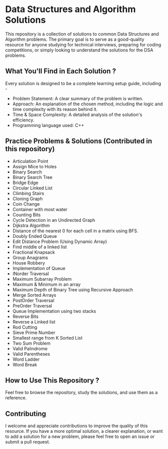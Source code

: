 # Data Structures and Algorithm Solutions

This repository is a collection of solutions to common Data Structures and Algorithm problems. The primary goal is to serve as a good-quality resource for anyone studying for technical interviews, preparing for coding competitions, or simply looking to understand the solutions for the DSA problems.

## What You'll Find in Each Solution ?
Every solution is designed to be a complete learning setup guide, including -

- Problem Statement: A clear summary of the problem is written.
- Approach: An explanation of the chosen method, including the logic and time complexity with its reason behind it.
- Time & Space Complexity: A detailed analysis of the solution's efficiency.
- Programming language used: C++

## Practice Problems & Solutions (Contributed in this repository)
- Articulation Point
- Assign Mice to Holes
- Binary Search
- Binary Search Tree
- Bridge Edge
- Circular Linked List
- Climbing Stairs
- Cloning Graph
- Coin Change
- Container with most water
- Counting Bits
- Cycle Detection in an Undirected Graph
- Dijkstra Algorithm
- Distance of the nearest 0 for each cell in a matrix using BFS.
- Doubly Ended Queue
- Edit Distance Problem (Using Dynamic Array)
- Find middle of a linked list
- Fractional Knapsack
- Group Anagrams
- House Robbery
- Implementation of Queue
- INorder Traversal
- Maximum Subarray Problem
- Maximum & Minimum in an array
- Maximum Depth of Binary Tree using Recursive Approach
- Merge Sorted Arrays
- PostOrder Traversal
- PreOrder Traversal
- Queue Implementation using two stacks
- Reverse Bits
- Reverse a Linked list
- Rod Cutting
- Sieve Prime Number
- Smallest range from K Sorted List 
- Two Sum Problem
- Valid Palindrome
- Valid Parentheses
- Word Ladder
- Word Break

## How to Use This Repository ?
Feel free to browse the repository, study the solutions, and use them as a reference. 

## Contributing
I welcome and appreciate contributions to improve the quality of this resource. If you have a more optimal solution, a clearer explanation, or want to add a solution for a new problem, please feel free to open an issue or submit a pull request.
